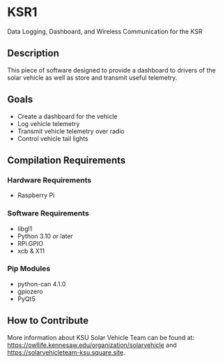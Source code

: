 # KSR1
Data Logging, Dashboard, and Wireless Communication for the KSR 

## Description
This piece of software designed to provide a dashboard to drivers of the solar vehicle as well as store and transmit useful telemetry.

## Goals
* Create a dashboard for the vehicle
* Log vehicle telemetry
* Transmit vehicle telemetry over radio
* Control vehicle tail lights

## Compilation Requirements
### Hardware Requirements
* Raspberry Pi

### Software Requirements
* libgl1
* Python 3.10 or later
* RPi.GPIO
* xcb & X11

### Pip Modules
* python-can 4.1.0
* gpiozero
* PyQt5

## How to Contribute
More information about KSU Solar Vehicle Team can be found at: https://owllife.kennesaw.edu/organization/solarvehicle and https://solarvehicleteam-ksu.square.site.
